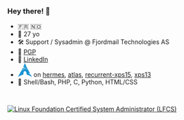 ### Hey there! 👋

- 🇫🇷 🇳🇴
- 👨 27 yo
- 🛠️ Support / Sysadmin @ Fjordmail Technologies AS
- 🔑 [PGP](https://www.karlsen.fr/public.asc)
- 🔗 [LinkedIn](https://linkedin.com/in/sebastka)
- <a href="#"><img src="archlinux-icon-crystal-16.svg" title="Archlinux" alt="Archlinux"></a> on [hermes](# "Raspberry Pi 4 8 GB"), [atlas](# "5950X / 6900XT"), [recurrent-xps15](# "Dell XPS 15 7590"), [xps13](# "Dell XPS 13 9343")
- 🦜 Shell/Bash, PHP, C, Python, HTML/CSS
<!-- - 📕 Studying CS at [UiO](https://www.uio.no/studier/program/informatikk-programmering/) -->

<br>

<a href="https://www.credly.com/badges/b68e5421-d508-426c-bed0-a5714b1a45c7/public_url"><img title="Linux Foundation Certified System Administrator (LFCS)" alt="Linux Foundation Certified System Administrator (LFCS)" width="12%" src="https://user-images.githubusercontent.com/35309144/123517842-90a9ea00-d6a3-11eb-908a-89fc82703731.png"/></a>

<!--
**sebastka/sebastka** is a ✨ _special_ ✨ repository because its `README.md` (this file) appears on your GitHub profile.

Here are some ideas to get you started:

- 🔭 I’m currently working on ...
- 🌱 I’m currently learning ...
- 👯 I’m looking to collaborate on ...
- 🤔 I’m looking for help with ...
- 💬 Ask me about ...
- 📫 How to reach me: ...
- 😄 Pronouns: ...
- ⚡ Fun fact: ...
-->
